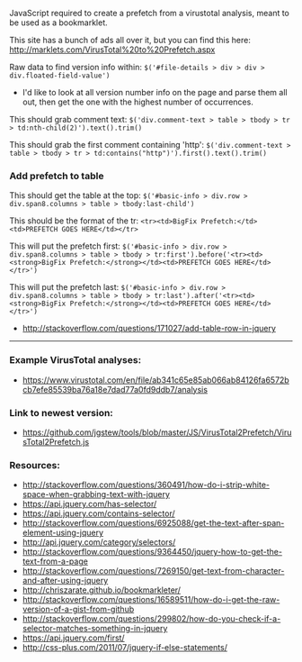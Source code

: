 JavaScript required to create a prefetch from a virustotal analysis, meant to be used as a bookmarklet.

This site has a bunch of ads all over it, but you can find this here: http://marklets.com/VirusTotal%20to%20Prefetch.aspx

Raw data to find version info within: `$('#file-details > div > div > div.floated-field-value')`
- I'd like to look at all version number info on the page and parse them all out, then get the one with the highest number of occurrences.

This should grab comment text: `$('div.comment-text > table > tbody > tr > td:nth-child(2)').text().trim()`

This should grab the first comment containing 'http': `$('div.comment-text > table > tbody > tr > td:contains("http")').first().text().trim()`

### Add prefetch to table

This should get the table at the top: `$('#basic-info > div.row > div.span8.columns > table > tbody:last-child')`

This should be the format of the tr: `<tr><td>BigFix Prefetch:</td><td>PREFETCH GOES HERE</td></tr>`

This will put the prefetch first: `$('#basic-info > div.row > div.span8.columns > table > tbody > tr:first').before('<tr><td><strong>BigFix Prefetch:</strong></td><td>PREFETCH GOES HERE</td></tr>')`

This will put the prefetch last: `$('#basic-info > div.row > div.span8.columns > table > tbody > tr:last').after('<tr><td><strong>BigFix Prefetch:</strong></td><td>PREFETCH GOES HERE</td></tr>')`

- http://stackoverflow.com/questions/171027/add-table-row-in-jquery

------

### Example VirusTotal analyses:
- https://www.virustotal.com/en/file/ab341c65e85ab066ab84126fa6572bcb7efe85539ba76a18e7dad77a0fd9ddb7/analysis

### Link to newest version:
- https://github.com/jgstew/tools/blob/master/JS/VirusTotal2Prefetch/VirusTotal2Prefetch.js

### Resources:
- http://stackoverflow.com/questions/360491/how-do-i-strip-white-space-when-grabbing-text-with-jquery
- https://api.jquery.com/has-selector/
- https://api.jquery.com/contains-selector/
- http://stackoverflow.com/questions/6925088/get-the-text-after-span-element-using-jquery
- http://api.jquery.com/category/selectors/
- http://stackoverflow.com/questions/9364450/jquery-how-to-get-the-text-from-a-page
- http://stackoverflow.com/questions/7269150/get-text-from-character-and-after-using-jquery
- http://chriszarate.github.io/bookmarkleter/
- http://stackoverflow.com/questions/16589511/how-do-i-get-the-raw-version-of-a-gist-from-github
- http://stackoverflow.com/questions/299802/how-do-you-check-if-a-selector-matches-something-in-jquery
- https://api.jquery.com/first/
- http://css-plus.com/2011/07/jquery-if-else-statements/
